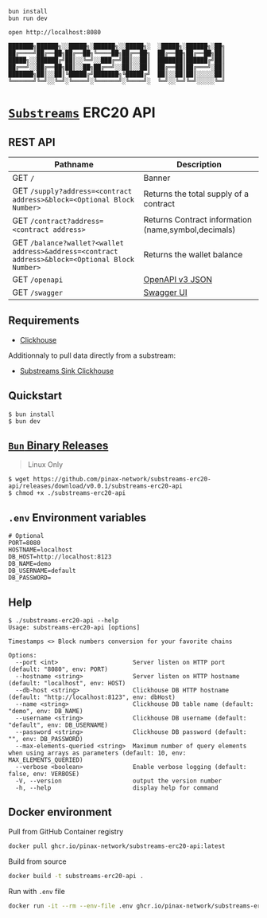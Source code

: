 ```
bun install
bun run dev
```

```
open http://localhost:8080
```

    ███████╗██████╗░░█████╗░██████╗░░█████╗░  ░█████╗░██████╗░██╗
    ██╔════╝██╔══██╗██╔══██╗╚════██╗██╔══██╗  ██╔══██╗██╔══██╗██║
    █████╗░░██████╔╝██║░░╚═╝░░███╔═╝██║░░██║  ███████║██████╔╝██║
    ██╔══╝░░██╔══██╗██║░░██╗██╔══╝░░██║░░██║  ██╔══██║██╔═══╝░██║
    ███████╗██║░░██║╚█████╔╝███████╗╚█████╔╝  ██║░░██║██║░░░░░██║
    ╚══════╝╚═╝░░╚═╝░╚════╝░╚══════╝░╚════╝░  ╚═╝░░╚═╝╚═╝░░░░░╚═╝

# [`Substreams`](https://substreams.streamingfast.io/) ERC20 API

## REST API

| Pathname                                                                                        | Description                                             |
| ----------------------------------------------------------------------------------------------- | ------------------------------------------------------- |
| GET `/`                                                                                         | Banner                                                  |
| GET `/supply?address=<contract address>&block=<Optional Block Number>`                          | Returns the total supply of a contract                  |
| GET `/contract?address=<contract address>`                                                      | Returns Contract information (name,symbol,decimals)     |
| GET `/balance?wallet?<wallet address>&address=<contract address>&block=<Optional Block Number>` | Returns the wallet balance                              |
| GET `/openapi`                                                                                  | [OpenAPI v3 JSON](https://spec.openapis.org/oas/v3.0.0) |
| GET `/swagger`                                                                                  | [Swagger UI](https://swagger.io/resources/open-api/)    |

## Requirements

- [Clickhouse](clickhouse.com/)

Additionnaly to pull data directly from a substream:

- [Substreams Sink Clickhouse](https://github.com/pinax-network/substreams-sink-clickhouse/)

## Quickstart

```console
$ bun install
$ bun dev
```

## [`Bun` Binary Releases](https://github.com/pinax-network/substreams-sink-websockets/releases)

> Linux Only

```console
$ wget https://github.com/pinax-network/substreams-erc20-api/releases/download/v0.0.1/substreams-erc20-api
$ chmod +x ./substreams-erc20-api
```

## `.env` Environment variables

```env
# Optional
PORT=8080
HOSTNAME=localhost
DB_HOST=http://localhost:8123
DB_NAME=demo
DB_USERNAME=default
DB_PASSWORD=
```

## Help

```console
$ ./substreams-erc20-api --help
Usage: substreams-erc20-api [options]

Timestamps <> Block numbers conversion for your favorite chains

Options:
  --port <int>                     Server listen on HTTP port (default: "8080", env: PORT)
  --hostname <string>              Server listen on HTTP hostname (default: "localhost", env: HOST)
  --db-host <string>               Clickhouse DB HTTP hostname (default: "http://localhost:8123", env: dbHost)
  --name <string>                  Clickhouse DB table name (default: "demo", env: DB_NAME)
  --username <string>              Clickhouse DB username (default: "default", env: DB_USERNAME)
  --password <string>              Clickhouse DB password (default: "", env: DB_PASSWORD)
  --max-elements-queried <string>  Maximum number of query elements when using arrays as parameters (default: 10, env: MAX_ELEMENTS_QUERIED)
  --verbose <boolean>              Enable verbose logging (default: false, env: VERBOSE)
  -V, --version                    output the version number
  -h, --help                       display help for command
```

## Docker environment

Pull from GitHub Container registry

```bash
docker pull ghcr.io/pinax-network/substreams-erc20-api:latest
```

Build from source

```bash
docker build -t substreams-erc20-api .
```

Run with `.env` file

```bash
docker run -it --rm --env-file .env ghcr.io/pinax-network/substreams-erc20-api
```
